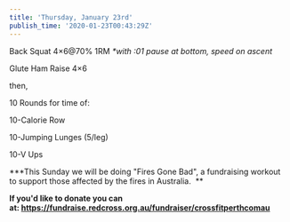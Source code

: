 ```yaml
---
title: 'Thursday, January 23rd'
publish_time: '2020-01-23T00:43:29Z'
---
```


Back Squat 4×6\@70% 1RM *\*with :01 pause at bottom, speed on ascent*

Glute Ham Raise 4×6

then,

10 Rounds for time of:

10-Calorie Row

10-Jumping Lunges (5/leg)

10-V Ups

**\*This Sunday we will be doing "Fires Gone Bad", a fundraising workout
to support those affected by the fires in Australia.  **

**If you'd like to donate you can
at: <https://fundraise.redcross.org.au/fundraiser/crossfitperthcomau>**

 
